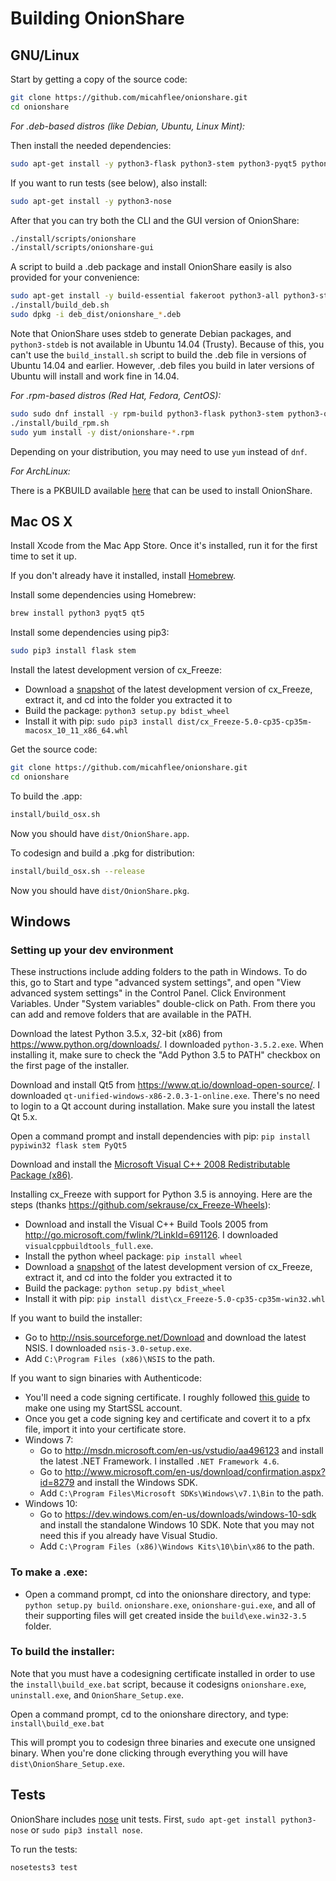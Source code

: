 # Building OnionShare

## GNU/Linux

Start by getting a copy of the source code:

```sh
git clone https://github.com/micahflee/onionshare.git
cd onionshare
```

*For .deb-based distros (like Debian, Ubuntu, Linux Mint):*

Then install the needed dependencies:

```sh
sudo apt-get install -y python3-flask python3-stem python3-pyqt5 python-nautilus
```

If you want to run tests (see below), also install:
```sh
sudo apt-get install -y python3-nose
```

After that you can try both the CLI and the GUI version of OnionShare:

```sh
./install/scripts/onionshare
./install/scripts/onionshare-gui
```

A script to build a .deb package and install OnionShare easily is also provided for your convenience:

```sh
sudo apt-get install -y build-essential fakeroot python3-all python3-stdeb dh-python python-nautilus
./install/build_deb.sh
sudo dpkg -i deb_dist/onionshare_*.deb
```
Note that OnionShare uses stdeb to generate Debian packages, and `python3-stdeb` is not available in Ubuntu 14.04 (Trusty). Because of this, you can't use the `build_install.sh` script to build the .deb file in versions of Ubuntu 14.04 and earlier. However, .deb files you build in later versions of Ubuntu will install and work fine in 14.04.

*For .rpm-based distros (Red Hat, Fedora, CentOS):*

```sh
sudo sudo dnf install -y rpm-build python3-flask python3-stem python3-qt5 nautilus-python
./install/build_rpm.sh
sudo yum install -y dist/onionshare-*.rpm
```

Depending on your distribution, you may need to use `yum` instead of `dnf`.

*For ArchLinux:*

There is a PKBUILD available [here](https://aur.archlinux.org/packages/onionshare/) that can be used to install OnionShare.

## Mac OS X

Install Xcode from the Mac App Store. Once it's installed, run it for the first time to set it up.

If you don't already have it installed, install [Homebrew](http://brew.sh/).

Install some dependencies using Homebrew:

```sh
brew install python3 pyqt5 qt5
```

Install some dependencies using pip3:

```sh
sudo pip3 install flask stem
```

Install the latest development version of cx_Freeze:

* Download a [snapshot](https://bitbucket.org/anthony_tuininga/cx_freeze/downloads) of the latest development version of cx_Freeze, extract it, and cd into the folder you extracted it to
* Build the package: `python3 setup.py bdist_wheel`
* Install it with pip: `sudo pip3 install dist/cx_Freeze-5.0-cp35-cp35m-macosx_10_11_x86_64.whl`

Get the source code:

```sh
git clone https://github.com/micahflee/onionshare.git
cd onionshare
```

To build the .app:

```sh
install/build_osx.sh
```

Now you should have `dist/OnionShare.app`.

To codesign and build a .pkg for distribution:

```sh
install/build_osx.sh --release
```

Now you should have `dist/OnionShare.pkg`.

## Windows

### Setting up your dev environment

These instructions include adding folders to the path in Windows. To do this, go to Start and type "advanced system settings", and open "View advanced system settings" in the Control Panel. Click Environment Variables. Under "System variables" double-click on Path. From there you can add and remove folders that are available in the PATH.

Download the latest Python 3.5.x, 32-bit (x86) from https://www.python.org/downloads/. I downloaded `python-3.5.2.exe`. When installing it, make sure to check the "Add Python 3.5 to PATH" checkbox on the first page of the installer.

Download and install Qt5 from https://www.qt.io/download-open-source/. I downloaded `qt-unified-windows-x86-2.0.3-1-online.exe`. There's no need to login to a Qt account during installation. Make sure you install the latest Qt 5.x.

Open a command prompt and install dependencies with pip: `pip install pypiwin32 flask stem PyQt5`

Download and install the [Microsoft Visual C++ 2008 Redistributable Package (x86)](http://www.microsoft.com/en-us/download/details.aspx?id=29).

Installing cx_Freeze with support for Python 3.5 is annoying. Here are the steps (thanks https://github.com/sekrause/cx_Freeze-Wheels):

* Download and install the Visual C++ Build Tools 2005 from http://go.microsoft.com/fwlink/?LinkId=691126. I downloaded `visualcppbuildtools_full.exe`.
* Install the python wheel package: `pip install wheel`
* Download a [snapshot](https://bitbucket.org/anthony_tuininga/cx_freeze/downloads) of the latest development version of cx_Freeze, extract it, and cd into the folder you extracted it to
* Build the package: `python setup.py bdist_wheel`
* Install it with pip: `pip install dist\cx_Freeze-5.0-cp35-cp35m-win32.whl`

If you want to build the installer:

* Go to http://nsis.sourceforge.net/Download and download the latest NSIS. I downloaded `nsis-3.0-setup.exe`.
* Add `C:\Program Files (x86)\NSIS` to the path.

If you want to sign binaries with Authenticode:

* You'll need a code signing certificate. I roughly followed [this guide](http://blog.assarbad.net/20110513/startssl-code-signing-certificate/) to make one using my StartSSL account.
* Once you get a code signing key and certificate and covert it to a pfx file, import it into your certificate store.
* Windows 7:
  * Go to http://msdn.microsoft.com/en-us/vstudio/aa496123 and install the latest .NET Framework. I installed `.NET Framework 4.6`.
  * Go to http://www.microsoft.com/en-us/download/confirmation.aspx?id=8279 and install the Windows SDK.
  * Add `C:\Program Files\Microsoft SDKs\Windows\v7.1\Bin` to the path.
* Windows 10:
  * Go to https://dev.windows.com/en-us/downloads/windows-10-sdk and install the standalone Windows 10 SDK. Note that you may not need this if you already have Visual Studio.
  * Add `C:\Program Files (x86)\Windows Kits\10\bin\x86` to the path.

### To make a .exe:

* Open a command prompt, cd into the onionshare directory, and type: `python setup.py build`. `onionshare.exe`, `onionshare-gui.exe`, and all of their supporting files will get created inside the `build\exe.win32-3.5` folder.

### To build the installer:

Note that you must have a codesigning certificate installed in order to use the `install\build_exe.bat` script, because it codesigns `onionshare.exe`, `uninstall.exe`, and `OnionShare_Setup.exe`.

Open a command prompt, cd to the onionshare directory, and type: `install\build_exe.bat`

This will prompt you to codesign three binaries and execute one unsigned binary. When you're done clicking through everything you will have `dist\OnionShare_Setup.exe`.

## Tests

OnionShare includes [nose](https://nose.readthedocs.org/en/latest/) unit tests. First, `sudo apt-get install python3-nose` or `sudo pip3 install nose`.

To run the tests:

```sh
nosetests3 test
```
